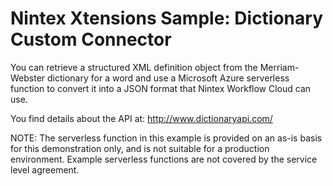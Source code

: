 # Nintex Xtensions Sample: Dictionary Custom Connector

You can retrieve a structured XML definition object from the Merriam-Webster dictionary for a word and use a Microsoft Azure serverless function to convert it into a JSON format that Nintex Workflow Cloud can use. 

You find details about the API at: http://www.dictionaryapi.com/

NOTE: The serverless function in this example is provided on an as-is basis for this demonstration only, and is not suitable for a production environment. Example serverless functions are not covered by the  service level agreement.
